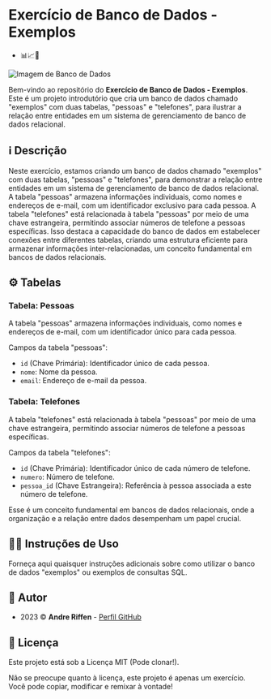 # Exercício de Banco de Dados - Exemplos

- 📊📈💾

![Imagem de Banco de Dados]([URL_DA_SUA_IMAGEM](https://github.com/andreriffen/relational-sql/blob/main/sql.jpg))

Bem-vindo ao repositório do **Exercício de Banco de Dados - Exemplos**. Este é um projeto introdutório que cria um banco de dados chamado "exemplos" com duas tabelas, "pessoas" e "telefones", para ilustrar a relação entre entidades em um sistema de gerenciamento de banco de dados relacional.

## ℹ️ Descrição

Neste exercício, estamos criando um banco de dados chamado "exemplos" com duas tabelas, "pessoas" e "telefones", para demonstrar a relação entre entidades em um sistema de gerenciamento de banco de dados relacional. A tabela "pessoas" armazena informações individuais, como nomes e endereços de e-mail, com um identificador exclusivo para cada pessoa. A tabela "telefones" está relacionada à tabela "pessoas" por meio de uma chave estrangeira, permitindo associar números de telefone a pessoas específicas. Isso destaca a capacidade do banco de dados em estabelecer conexões entre diferentes tabelas, criando uma estrutura eficiente para armazenar informações inter-relacionadas, um conceito fundamental em bancos de dados relacionais.

## ⚙️ Tabelas

### Tabela: Pessoas

A tabela "pessoas" armazena informações individuais, como nomes e endereços de e-mail, com um identificador único para cada pessoa.

Campos da tabela "pessoas":
- `id` (Chave Primária): Identificador único de cada pessoa.
- `nome`: Nome da pessoa.
- `email`: Endereço de e-mail da pessoa.

### Tabela: Telefones

A tabela "telefones" está relacionada à tabela "pessoas" por meio de uma chave estrangeira, permitindo associar números de telefone a pessoas específicas.

Campos da tabela "telefones":
- `id` (Chave Primária): Identificador único de cada número de telefone.
- `numero`: Número de telefone.
- `pessoa_id` (Chave Estrangeira): Referência à pessoa associada a este número de telefone.

Esse é um conceito fundamental em bancos de dados relacionais, onde a organização e a relação entre dados desempenham um papel crucial.

## 👨‍💻 Instruções de Uso

Forneça aqui quaisquer instruções adicionais sobre como utilizar o banco de dados "exemplos" ou exemplos de consultas SQL.

## 📜 Autor

- 2023 ©️ **Andre Riffen** - [Perfil GitHub](https://github.com/andreriffen)

## 📄 Licença

Este projeto está sob a Licença MIT (Pode clonar!).

Não se preocupe quanto à licença, este projeto é apenas um exercício. Você pode copiar, modificar e remixar à vontade!

